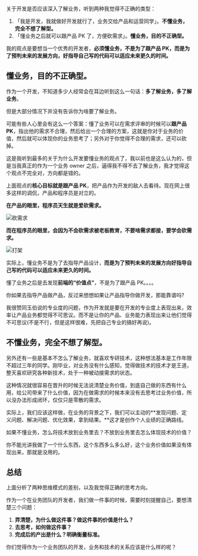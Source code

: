 关于开发是否应该深入了解业务，听到两种我觉得不正确的类型：

1. 「我是开发，我就做好开发就行了，业务交给产品和运营同学」。**不懂业务，完全不想了解型。**
2. 「懂业务之后就可以跟产品 PK 了，方便砍需求」。**懂业务，目的不正确型。**

我的观点是要想当一个优秀的开发者，**必须懂业务，不是为了跟产品 PK，而是为了预判未来的发展方向，好指导自己写的代码可以适应未来更久的时间。**

## **懂业务，目的不正确型。**

作为一个开发，不知道多少人经常会在耳边听到这么一句话：**多了解业务，多了解业务**。

但是大部分情况下并没有告诉你为啥要了解业务。

可能有些人心里会有这么一个答案：懂了业务可以在需求评审的时候可以**跟产品 PK**，指出他的需求不合理，然后给出一个合理的方案，这就是你对于业务的价值，然后就可以体现你的业务思考了；另外对于你觉得不合理的需求，还可以砍掉。

这是我听到最多的关于为什么开发要懂业务的观点了，我以前也是这么认为的，但是当我真正的作为一个业务 owner 之后，逼得我不得不去了解业务，我才觉得这个观点不完全对，方向都是错的。

上面观点的**核心目标就是跟产品 PK**，把产品作为开发的敌人去看待。现在网上很多这样的调侃，产品和程序员是对立的。

**在产品的眼里，程序员天生就是爱砍需求。**

![砍需求](http://imgs.taoweng.site/2021-05-16-101200.jpg)

**而在程序员的眼里，会因为不会砍需求被老板教育，不要啥需求都接，要学会砍需求。**

![打架](http://imgs.taoweng.site/2021-05-16-101218.jpg)

实际上，懂业务不是为了去指导产品设计，**而是为了预判未来的发展方向好指导自己写的代码可以适应未来更久的时间。**

懂了业务之后是去发现**前端的“价值点”**，不是为了跟产品 PK。。。。

你如果去指导产品做产品，反过来想想如果让产品指导你做开发，那能靠谱吗?

我很赞同玉伯说的专业度的问题，作为开发就是要在开发的专业度上表现出来，效率让产品业务都觉得不可思议。而不是让你的产品、业务能力表现出来让他们觉得不可思议(不是不行，但是这样很难，先把自己专业的搞好再说)。

## **不懂业务，完全不想了解型。**

另外还有一些是基本不怎么了解业务，就喜欢专研技术，这种想法基本是工作年限不超过三年的同学。刚毕业，对业务没有什么感知，觉得做技术的技术才是王道，整天喜欢研究各种新技术，处于一种被动接需求的状态。

这种情况就很容易在晋升的时候无法说清楚业务价值，到底自己做的东西有什么用，给公司带来了什么价值，因为在做需求的时候本来没有去思考过业务价值，所以没办法形成闭环，仅仅只是零散的需求。

实际上，我们应该这样做，在业务的背景之下，我们可以主动的**发现问题、定义问题、解决问题、优化效果，拿到结果。**这才是创作个人业绩的正确路线。

如果不懂业务，怎么将技术放到业务里去？不放到业务里去怎么体现技术的价值？

你不能光讲我做了一个什么东西，这个东西多么多么好，这个业务价值如果没有体现出来，那就是没用的。

## 总结

上面分析了两种思维模式的差别，以及我觉得正确的思考方向。

作为一个在业务团队的开发者，我们做一件事的时候，需要时刻提醒自己，要想清楚三个问题：

1. **弄清楚，为什么做这件事？做这件事的价值是什么？**
2. **去思考，如何做这件事？**
3. **完成后的产出是什么？明确衡量标准。**

你们觉得作为一个业务团队的开发，业务和技术的关系应该是什么样的呢？